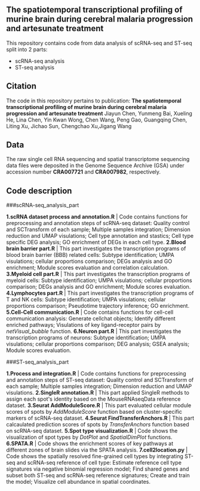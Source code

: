 The spatiotemporal transcriptional profiling of murine brain during cerebral malaria progression and artesunate treatment
---
This repository contains code from data analysis of scRNA-seq and ST-seq split into 2 parts:

- scRNA-seq analysis
- ST-seq analysis

Citation
---
The code in this repository pertains to publication:
**The spatiotemporal transcriptional profiling of murine brain during cerebral malaria progression and artesunate treatment**
Jiayun Chen, Yunmeng Bai, Xueling He, Lina Chen, Yin Kwan Wong, Chen Wang, Peng Gao, Guangqing Chen, Liting Xu, Jichao Sun, Chengchao Xu,Jigang Wang

Data
---
The raw single cell RNA sequencing and spatial transcriptome sequencing data files were deposited in the Genome Sequence Archive (GSA) under accession number **CRA007721** and **CRA007982**, respectively. 

Code description
---
###scRNA-seq_analysis_part

**1.scRNA dataset process and annotation.R** | Code contains functions for preprocessing and annotation steps of scRNA-seq dataset: Quality control and SCTransform of each sample; Multiple samples integration; Dimension reduction and UMAP visulations; Cell type annotation and stastics; Cell type specific DEG analysis; GO enrichment of DEGs in each cell type.
**2.Blood brain barrier part.R** | This part investigates the transcription programs of blood brain barrier (BBB) related cells: Subtype identification; UMPA visulations; cellular proportions comparison; DEGs analysis and GO enrichment; Module scores evaluation and correlation calculation.
**3.Myeloid cell part.R** | This part investigates the transcription programs of myeloid cells:  Subtype identification; UMPA visulations; cellular proportions comparison; DEGs analysis and GO enrichment; Module scores evaluation.
**4.Lymphocytes part.R** | This part investigates the transcription programs of T and NK cells: Subtype identification; UMPA visulations; cellular proportions comparison; Pseudotime trajectory inference; GO enrichment.
**5.Cell-Cell communication.R** | Code contains functions for cell-cell communication analysis: Generate cellchat objects; Identify different enriched pathways; Visulations of key ligand-receptor pairs by *netVisual_bubble* function.
**6.Neuron part.R** | This part investigates the transcription programs of neurons: Subtype identification; UMPA visulations; cellular proportions comparison; DEG analysis; GSEA analysis; Module scores evaluation.

###ST-seq_analysis_part

**1.Process and integration.R** | Code contains functions for preprocessing and annotation steps of ST-seq dataset: Quality control and SCTransform of each sample; Multiple samples integration; Dimension reduction and UMAP visulations.
**2.SingleR annotation.R** | This part applied SingleR methods to assign each spot's identity based on the MouseRNAseqData reference dataset.
**3.Seurat AddModuleScore.R** | This part evaluated cellular module scores of spots by *AddModuleScore* function based on cluster-specific markers of scRNA-seq dataset.
**4.Seurat FindTransferAnchors.R** | This part calcaulated prediction scores of spots by *TransferAnchors* function based on scRNA-seq dataset. 
**5.Spot type visualization.R** | Code shows the visualization of spot types by *DotPlot* and *SpatialDimPlot* functions.
**6.SPATA.R** | Code shows the enrichment scores of key pathways at different zones of brain slides via the SPATA analysis.
**7.cell2location.py** | Code shows the spatially resolved fine-grained cell types by integrating ST-seq and scRNA-seq reference of cell type:  Estimate reference cell type signatures via negative binomial regression model; Find shared genes and subset both ST-seq and scRNA-seq reference signatures; Create and train the model; Visualize cell abundance in spatial coordinates.





































